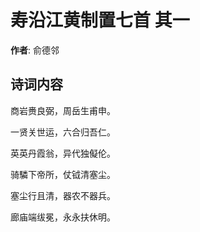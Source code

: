 # 寿沿江黄制置七首  其一

**作者**: 俞德邻

## 诗词内容

商岩赉良弼，周岳生甫申。

一贤关世运，六合归吾仁。

英英丹霞翁，异代独儗伦。

骑驎下帝所，仗钺清塞尘。

塞尘行且清，器农不器兵。

廊庙端绂冕，永永扶休明。

